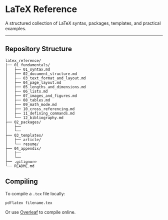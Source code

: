 # LaTeX Reference

A structured collection of LaTeX syntax, packages, templates, and practical examples.

---

## Repository Structure

```
latex_reference/
├── 01_fundamentals/
│   ├── 01_syntax.md
│   ├── 02_document_structure.md 
│   ├── 03_text_format_and_layout.md
│   ├── 04_page_layout.md
│   ├── 05_lengths_and_dimensions.md
│   ├── 06_lists.md
│   ├── 07_images_and_figures.md
│   ├── 08_tables.md
│   ├── 09_math_mode.md
│   ├── 10_cross_referencing.md
│   ├── 11_defining_commands.md
│   └── 12_bibliography.md
├── 02_packages/
│   ├── 
│   └── 
├── 03_templates/
│   ├── article/
│   └── resume/
├── 04_appendix/
│   ├── 
│   └── 
├── .gitignore 
└── README.md
```

## Compiling

To compile a `.tex` file locally:

```bash
pdflatex filename.tex
```

Or use [Overleaf](https://www.overleaf.com/) to compile online.
